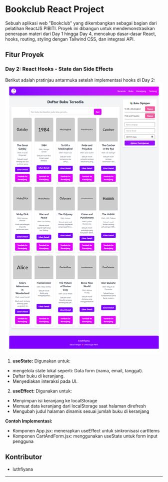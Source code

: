 # Bookclub React Project

Sebuah aplikasi web "Bookclub" yang dikembangkan sebagai bagian dari pelatihan ReactJS PIBITI. Proyek ini dibangun untuk mendemonstrasikan penerapan materi dari Day 1 hingga Day 4, mencakup dasar-dasar React, hooks, routing, styling dengan Tailwind CSS, dan integrasi API.

## Fitur Proyek

### Day 2: React Hooks - State dan Side Effects

Berikut adalah pratinjau antarmuka setelah implementasi hooks di Day 2:
![Day 2 Preview](src\assets\Day2_Preview.png)

1. **useState:** Digunakan untuk:

- mengelola state lokal seperti: Data form (nama, email, tanggal).
- Daftar buku di keranjang.
- Menyediakan interaksi pada UI.

2. **useEffect:** Digunakan untuk:

- Menyimpan isi keranjang ke localStorage
- Memuat data keranjang dari localStorage saat halaman direfresh
- Mengubah judul halaman dinamis sesuai jumlah buku di keranjang

**Contoh Implementasi:**

- Komponen App.jsx: menerapkan useEffect untuk sinkronisasi cartItems
- Komponen CartAndForm.jsx: menggunakan useState untuk form input pengguna

## Kontributor

- luthfiyana

---
